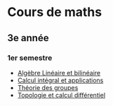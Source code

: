 # Cours de maths

## 3e année

### 1er semestre

- [Algèbre Linéaire et bilinéaire](https://moodle.univ-angers.fr/pluginfile.php/2523265/mod_resource/content/13/L3_algebre_poly_2022.pdf)
- [Calcul intégral et applications](https://moodle.univ-angers.fr/pluginfile.php/2355847/mod_folder/content/0/Cours-13-11-24.pdf)
- [Théorie des groupes](3/groups.pdf)
- [Topologie et calcul différentiel](https://math.univ-angers.fr/~campesato/ens/topcd.pdf)
